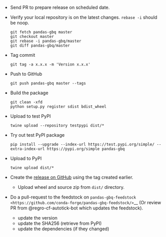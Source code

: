 
*   Send PR to prepare release on scheduled date.

*   Verify your local repository is on the latest changes. `rebase -i` should be noop.

        git fetch pandas-gbq master
        git checkout master
        git rebase -i pandas-gbq/master
        git diff pandas-gbq/master

*   Tag commit

        git tag -a x.x.x -m 'Version x.x.x'

*   Push to GitHub

        git push pandas-gbq master --tags

*   Build the package

        git clean -xfd
        python setup.py register sdist bdist_wheel

*   Upload to test PyPI

        twine upload --repository testpypi dist/*

*   Try out test PyPI package

        pip install --upgrade --index-url https://test.pypi.org/simple/ --extra-index-url https://pypi.org/simple pandas-gbq

*   Upload to PyPI

        twine upload dist/*

*   Create the [release on GitHub](https://github.com/pydata/pandas-gbq/releases/new) using the tag created earlier.

    *   Upload wheel and source zip from `dist/` directory.

*   Do a pull-request to the feedstock on `pandas-gbq-feedstock <https://github.com/conda-forge/pandas-gbq-feedstock/>`__
    (Or review PR from @regro-cf-autotick-bot which updates the feedstock).

    *   update the version
    *   update the SHA256 (retrieve from PyPI)
    *   update the dependencies (if they changed)
